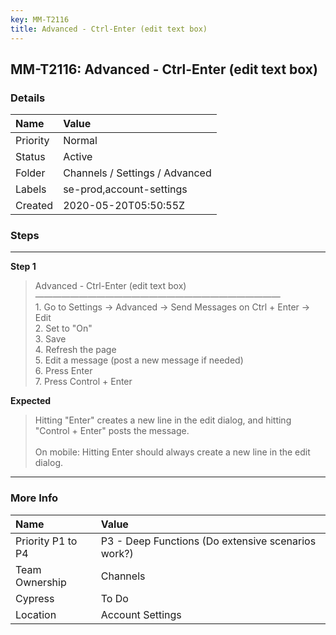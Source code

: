 ```yaml
---
key: MM-T2116
title: Advanced - Ctrl-Enter (edit text box)
---
```


## MM-T2116: Advanced - Ctrl-Enter (edit text box)

### Details

| Name     | Value                          |
| :------- | :----------------------------- |
| Priority | Normal                         |
| Status   | Active                         |
| Folder   | Channels / Settings / Advanced |
| Labels   | se-prod,account-settings       |
| Created  | 2020-05-20T05:50:55Z           |

### Steps

<hr/>

**Step 1**

> <article>Advanced - Ctrl-Enter (edit text box)<br />————————————————————————————<br />1. Go to  Settings -&gt; Advanced -&gt; Send Messages on Ctrl + Enter -&gt; Edit<br />2. Set to "On"<br />3. Save<br />4. Refresh the page<br />5. Edit a message (post a new message if needed)<br />6. Press Enter<br />7. Press Control + Enter</article>

**Expected**

> <article>Hitting "Enter" creates a new line in the edit dialog, and hitting "Control + Enter" posts the message.<br /><br />On mobile: Hitting Enter should always create a new line in the edit dialog.</article>

<hr/>

### More Info

| Name              | Value                                              |
| :---------------- | :------------------------------------------------- |
| Priority P1 to P4 | P3 - Deep Functions (Do extensive scenarios work?) |
| Team Ownership    | Channels                                           |
| Cypress           | To Do                                              |
| Location          | Account Settings                                   |
